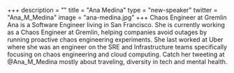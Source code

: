 +++
description = ""
title = "Ana Medina"
type = "new-speaker"
twitter = "Ana_M_Medina"
image = "ana-medina.jpg"
+++
Chaos Engineer at Gremlin
Ana is a Software Engineer living in San Francisco. She is currently working as a Chaos Engineer at Gremlin, helping companies avoid outages by running proactive chaos engineering experiments. She last worked at Uber where she was an engineer on the SRE and Infrastructure teams specifically focusing on chaos engineering and cloud computing. Catch her tweeting at @Ana_M_Medina mostly about traveling, diversity in tech and mental health.